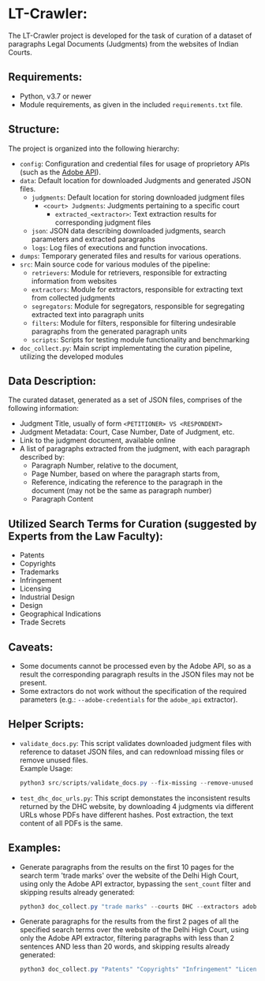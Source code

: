 # LT-Crawler:

The LT-Crawler project is developed for the task of curation of a dataset of paragraphs
Legal Documents (Judgments) from the websites of Indian Courts.

## Requirements:

- Python, v3.7 or newer
- Module requirements, as given in the included `requirements.txt` file.

## Structure:

The project is organized into the following hierarchy:
- `config`: Configuration and credential files for usage of proprietory APIs (such as the [Adobe API](AdobePDFExtractAPI.md)).
- `data`: Default location for downloaded Judgments and generated JSON files.
  - `judgments`: Default location for storing downloaded judgment files
    - `<court> Judgments`: Judgments pertaining to a specific court
      - `extracted_<extractor>`: Text extraction results for corresponding judgment files
  - `json`: JSON data describing downloaded judgments, search parameters and extracted paragraphs
  - `logs`: Log files of executions and function invocations.
- `dumps`: Temporary generated files and results for various operations.
- `src`: Main source code for various modules of the pipeline:
  - `retrievers`: Module for retrievers, responsible for extracting information from websites
  - `extractors`: Module for extractors, responsible for extracting text from collected judgments
  - `segregators`: Module for segregators, responsible for segregating extracted text into paragraph units
  - `filters`: Module for filters, responsible for filtering undesirable paragraphs from the generated paragraph units
  - `scripts`: Scripts for testing module functionality and benchmarking
- `doc_collect.py`: Main script implementating the curation pipeline, utilizing the developed modules

## Data Description:

The curated dataset, generated as a set of JSON files, comprises of the following information:
- Judgment Title, usually of form `<PETITIONER> VS <RESPONDENT>`
- Judgment Metadata: Court, Case Number, Date of Judgment, etc.
- Link to the judgment document, available online
- A list of paragraphs extracted from the judgment, with each paragraph described by:
  - Paragraph Number, relative to the document,
  - Page Number, based on where the paragraph starts from,
  - Reference, indicating the reference to the paragraph in the document (may not be the same as paragraph number)
  - Paragraph Content

## Utilized Search Terms for Curation (suggested by Experts from the Law Faculty):
- Patents
- Copyrights
- Trademarks
- Infringement
- Licensing
- Industrial Design
- Design
- Geographical Indications
- Trade Secrets

## Caveats:

- Some documents cannot be processed even by the Adobe API, so as a result the corresponding paragraph
  results in the JSON files may not be present.
- Some extractors do not work without the specification of the required parameters
  (e.g.: `--adobe-credentials` for the `adobe_api` extractor).

## Helper Scripts:

- `validate_docs.py`: This script validates downloaded judgment files with reference to dataset JSON files,
                      and can redownload missing files or remove unused files.  
    Example Usage:
    ```powershell
    python3 src/scripts/validate_docs.py --fix-missing --remove-unused
    ```
- `test_dhc_doc_urls.py`: This script demonstates the inconsistent results returned by the DHC website, by downloading 4 judgments via different URLs whose PDFs have different hashes. Post extraction, the text content of all PDFs is the same.

## Examples:

- Generate paragraphs from the results on the first 10 pages for the search term 'trade marks' over the website of the Delhi High Court, using only the Adobe API extractor, bypassing the `sent_count` filter and skipping results already generated:

  ```powershell
  python3 doc_collect.py "trade marks" --courts DHC --extractors adobe_api --adobe-credentials config/pdfservices-api-credentials.json --page 1 --pages 10 --skip-existing --sent-count-min-sents 0
  ```

- Generate paragraphs for the results from the first 2 pages of all the specified search terms over the website of the Delhi High Court, using only the Adobe API extractor, filtering paragraphs with less than 2 sentences AND less than 20 words, and skipping results already generated:

  ```powershell
  python3 doc_collect.py "Patents" "Copyrights" "Infringement" "Licensing" "Industrial Design" "Trade Secrets" "Geographical Indications" "Design" "Trademarks" --courts DHC --extractors adobe_api --adobe-credentials "config/pdfservices-api-credentials.json" --page 1 --pages 2 --skip-existing --sent-count-min-sents 2 --sent-count-min-words 20
  ```
